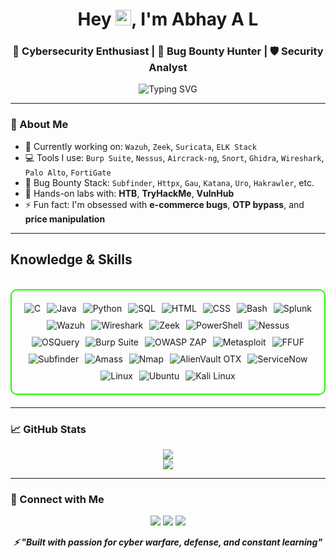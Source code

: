 <h1 align="center">Hey <img src="https://media.giphy.com/media/hvRJCLFzcasrR4ia7z/giphy.gif" width="25px"/>, I'm Abhay A L</h1>
<h3 align="center">🔐 Cybersecurity Enthusiast | 🐞 Bug Bounty Hunter | 🛡️ Security Analyst</h3>

<p align="center">
  <img src="https://readme-typing-svg.demolab.com?font=Fira+Code&size=17&pause=1000&color=22F700&width=435&lines=THINK+LIKE+A+HACKER+DEFEND+LIKE+A+GUARDIAN" alt="Typing SVG" />
</p>

---

### 🧠 About Me

- 🔭 Currently working on: `Wazuh`, `Zeek`, `Suricata`, `ELK Stack`
- 💻 Tools I use: `Burp Suite`, `Nessus`, `Aircrack-ng`, `Snort`, `Ghidra`, `Wireshark`, `Palo Alto`, `FortiGate`
- 🧰 Bug Bounty Stack: `Subfinder`, `Httpx`, `Gau`, `Katana`, `Uro`, `Hakrawler`, etc.
- 🧪 Hands-on labs with: **HTB**, **TryHackMe**, **VulnHub**
- ⚡ Fun fact: I'm obsessed with **e-commerce bugs**, **OTP bypass**, and **price manipulation**

---

<h2 id="knowledge_skills" align=''> Knowledge & Skills </h2>

<br>

<div style="border: 2px solid #22F700; border-radius: 10px; padding: 20px; margin-bottom: 20px;">
  <div align="left" style="display: flex; flex-wrap: wrap; justify-content: center; gap: 10px;">
    <img src="https://img.shields.io/badge/C-00599C?style=for-the-badge&logo=c&color=000000" alt="C" />
    <img src="https://img.shields.io/badge/Java-007396?style=for-the-badge&logo=java&color=000000" alt="Java" />
    <img src="https://img.shields.io/badge/Python-3776AB?style=for-the-badge&logo=python&color=000000" alt="Python" />
    <img src="https://img.shields.io/badge/SQL-4479A1?style=for-the-badge&logo=mysql&color=000000" alt="SQL" />
    <img src="https://img.shields.io/badge/HTML5-E34F26?style=for-the-badge&logo=html5&color=000000" alt="HTML" />
    <img src="https://img.shields.io/badge/CSS3-1572B6?style=for-the-badge&logo=css3&color=000000" alt="CSS" />
    <img src="https://img.shields.io/badge/Bash-4EAA25?style=for-the-badge&logo=gnu-bash&color=000000" alt="Bash" />
    <img src="https://img.shields.io/badge/Splunk-000000?style=for-the-badge&logo=splunk&color=000000" alt="Splunk" />
    <img src="https://img.shields.io/badge/Wazuh-005C99?style=for-the-badge&logo=data:image/svg+xml;base64,&color=000000" alt="Wazuh" />
    <img src="https://img.shields.io/badge/Wireshark-009639?style=for-the-badge&logo=wireshark&color=000000" alt="Wireshark" />
    <img src="https://img.shields.io/badge/Zeek-000000?style=for-the-badge&color=000000" alt="Zeek" />
    <img src="https://img.shields.io/badge/PowerShell-5391FE?style=for-the-badge&logo=powershell&color=000000" alt="PowerShell" />
    <img src="https://img.shields.io/badge/Nessus-2280C3?style=for-the-badge&logo=tenable&color=000000" alt="Nessus" />
    <img src="https://img.shields.io/badge/OSQuery-4C4C4C?style=for-the-badge&color=000000" alt="OSQuery" />
    <img src="https://img.shields.io/badge/Burp_Suite-FF6633?style=for-the-badge&logo=burp-suite&color=000000" alt="Burp Suite" />
    <img src="https://img.shields.io/badge/OWASP_ZAP-000000?style=for-the-badge&logo=OWASP&color=000000" alt="OWASP ZAP" />
    <img src="https://img.shields.io/badge/Metasploit-008C8C?style=for-the-badge&logo=metasploit&color=000000" alt="Metasploit" />
    <img src="https://img.shields.io/badge/FFUF-000000?style=for-the-badge&color=000000" alt="FFUF" />
    <img src="https://img.shields.io/badge/Subfinder-111111?style=for-the-badge&color=000000" alt="Subfinder" />
    <img src="https://img.shields.io/badge/Amass-20232a?style=for-the-badge&color=000000" alt="Amass" />
    <img src="https://img.shields.io/badge/Nmap-0041C2?style=for-the-badge&logo=nmap&color=000000" alt="Nmap" />
    <img src="https://img.shields.io/badge/AlienVault_OTX-6C757D?style=for-the-badge&color=000000" alt="AlienVault OTX" />
    <img src="https://img.shields.io/badge/ServiceNow-00A1E0?style=for-the-badge&logo=servicenow&color=000000" alt="ServiceNow" />
    <img src="https://img.shields.io/badge/Linux-FCC624?style=for-the-badge&logo=linux&color=000000" alt="Linux" />
    <img src="https://img.shields.io/badge/Ubuntu-E95420?style=for-the-badge&logo=ubuntu&color=000000" alt="Ubuntu" />
    <img src="https://img.shields.io/badge/Kali_Linux-557C94?style=for-the-badge&logo=kali-linux&color=000000" alt="Kali Linux" />
  </div>
</div>

---

### 📈 GitHub Stats

<p align="center">
  <img src="https://github-readme-stats.vercel.app/api?username=abhayal&show_icons=true&theme=radical" />
  <br/>
  <img src="https://github-readme-stats.vercel.app/api/top-langs/?username=abhayal&layout=compact&theme=radical" />
</p>

---

### 🤝 Connect with Me

<p align="center">
  <a href="mailto:alabhay2@gmail.com"><img src="https://img.shields.io/badge/Gmail-%23EA4335.svg?style=for-the-badge&logo=gmail&logoColor=white"/></a>
  <a href="https://www.linkedin.com/in/abhayal/"><img src="https://img.shields.io/badge/LinkedIn-%230077B5.svg?style=for-the-badge&logo=linkedin&logoColor=white"/></a>
  <a href="https://abhayal.medium.com/"><img src="https://img.shields.io/badge/Medium-12100E.svg?style=for-the-badge&logo=medium&logoColor=white"/></a>
</p>

<p align="center">
  <b><i>⚡ "Built with passion for cyber warfare, defense, and constant learning"</i></b>
</p>

<p align="center">

</p>
